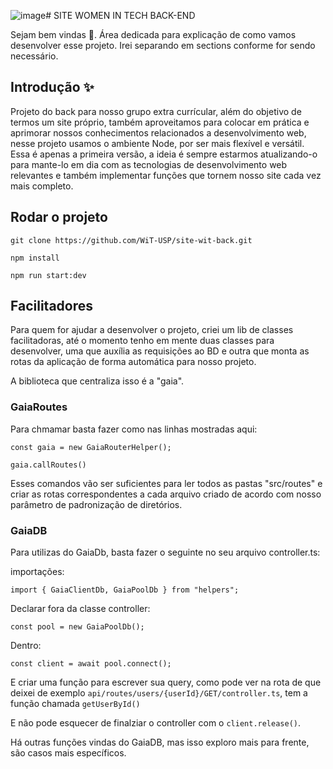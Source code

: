 ![image](https://github.com/WiT-USP/site-wit-back/assets/117329386/009cbe9f-96a2-4a0e-a42e-3f0b4a4af4bf)# SITE WOMEN IN TECH BACK-END

Sejam bem vindas 💜. Área dedicada para explicação de como vamos desenvolver esse projeto. Irei separando em sections conforme for sendo necessário.

## Introdução ✨

Projeto do back para nosso grupo extra currícular, além do objetivo de termos um site próprio, também aproveitamos para colocar em prática e aprimorar nossos conhecimentos relacionados a desenvolvimento web, nesse projeto usamos o ambiente Node, por ser mais flexível e versátil. Essa é apenas a primeira versão, a ideia é sempre estarmos atualizando-o para mante-lo em dia com as tecnologias de desenvolvimento web relevantes e também implementar funções que tornem nosso site cada vez mais completo.

## Rodar o projeto

```
git clone https://github.com/WiT-USP/site-wit-back.git
```

```
npm install
```

```
npm run start:dev
```

## Facilitadores

Para quem for ajudar a desenvolver o projeto, criei um lib de classes facilitadoras, até o momento tenho em mente duas classes para desenvolver, uma que auxília as requisições ao BD e outra que monta as rotas da aplicação de forma automática para nosso projeto.

A biblioteca que centraliza isso é a "gaia".

### GaiaRoutes

Para chmamar basta fazer como nas linhas mostradas aqui:

```
const gaia = new GaiaRouterHelper();

gaia.callRoutes()
```

Esses comandos vão ser suficientes para ler todos as pastas "src/routes" e criar as rotas correspondentes a cada arquivo criado de acordo com nosso parâmetro de padronização de diretórios.

### GaiaDB

Para utilizas do GaiaDb, basta fazer o seguinte no seu arquivo controller.ts:

importações:

```
import { GaiaClientDb, GaiaPoolDb } from "helpers";
```

Declarar fora da classe controller:

```
const pool = new GaiaPoolDb();
```

Dentro:

```
const client = await pool.connect();
```

E criar uma função para escrever sua query, como pode ver na rota de que deixei de exemplo `api/routes/users/{userId}/GET/controller.ts`, tem a função chamada `getUserById()`

E não pode esquecer de finalziar o controller com o `client.release()`.

Há outras funções vindas do GaiaDB, mas isso exploro mais para frente, são casos mais específicos.
